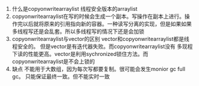 
1. 什么是copyonwritearraylist
    线程安全版本的arraylist
2. copyonwritearraylist在写的时候会生成一个副本。写操作在副本上进行。操作完以后就将原来的引用指向新的容器。一种读写分离的实现，但是如果如果多线程写还是会乱套。所以多线程写的情况下还是会加锁
3. copyonwritearraylist与vector的区别
    vector和copyonwritearraylist都是线程安全的。
    但是vector是有迭代器失败。而copyonwritearraylist没有
    多现程下读的性能更高。vector是利用sychronized锁住方法。而copyonwritearraylist是不会上锁的
4. 缺点
  不能用于大数组，因为每次写都要复制。很可能会发生monior gc full gc。
  只能保证最终一致。但不能实时一致
